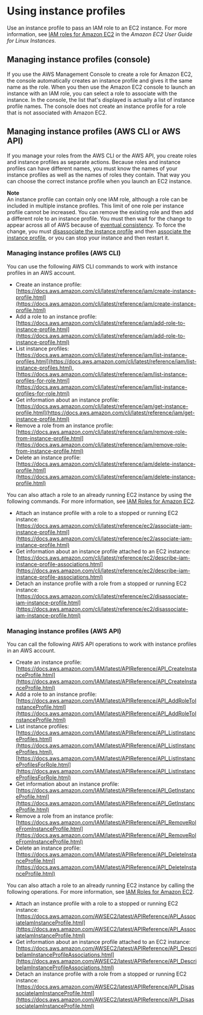 # Using instance profiles<a name="id_roles_use_switch-role-ec2_instance-profiles"></a>

Use an instance profile to pass an IAM role to an EC2 instance\. For more information, see [IAM roles for Amazon EC2](https://docs.aws.amazon.com/AWSEC2/latest/UserGuide/iam-roles-for-amazon-ec2.html) in the *Amazon EC2 User Guide for Linux Instances*\.

## Managing instance profiles \(console\)<a name="instance-profiles-manage-console"></a>

If you use the AWS Management Console to create a role for Amazon EC2, the console automatically creates an instance profile and gives it the same name as the role\. When you then use the Amazon EC2 console to launch an instance with an IAM role, you can select a role to associate with the instance\. In the console, the list that's displayed is actually a list of instance profile names\. The console does not create an instance profile for a role that is not associated with Amazon EC2\.

## Managing instance profiles \(AWS CLI or AWS API\)<a name="instance-profiles-manage-cli-api"></a>

If you manage your roles from the AWS CLI or the AWS API, you create roles and instance profiles as separate actions\. Because roles and instance profiles can have different names, you must know the names of your instance profiles as well as the names of roles they contain\. That way you can choose the correct instance profile when you launch an EC2 instance\. 

**Note**  
An instance profile can contain only one IAM role, although a role can be included in multiple instance profiles\. This limit of one role per instance profile cannot be increased\. You can remove the existing role and then add a different role to an instance profile\. You must then wait for the change to appear across all of AWS because of [eventual consistency](https://en.wikipedia.org/wiki/Eventual_consistency)\. To force the change, you must [disassociate the instance profile](https://docs.aws.amazon.com/AWSEC2/latest/APIReference/API_DisassociateIamInstanceProfile.html) and then [associate the instance profile](https://docs.aws.amazon.com/AWSEC2/latest/APIReference/API_AssociateIamInstanceProfile.html), or you can stop your instance and then restart it\. 

### Managing instance profiles \(AWS CLI\)<a name="instance-profiles-manage-cli"></a>

You can use the following AWS CLI commands to work with instance profiles in an AWS account\. 
+ Create an instance profile: [https://docs.aws.amazon.com/cli/latest/reference/iam/create-instance-profile.html](https://docs.aws.amazon.com/cli/latest/reference/iam/create-instance-profile.html)
+ Add a role to an instance profile: [https://docs.aws.amazon.com/cli/latest/reference/iam/add-role-to-instance-profile.html](https://docs.aws.amazon.com/cli/latest/reference/iam/add-role-to-instance-profile.html) 
+ List instance profiles: [https://docs.aws.amazon.com/cli/latest/reference/iam/list-instance-profiles.html](https://docs.aws.amazon.com/cli/latest/reference/iam/list-instance-profiles.html), [https://docs.aws.amazon.com/cli/latest/reference/iam/list-instance-profiles-for-role.html](https://docs.aws.amazon.com/cli/latest/reference/iam/list-instance-profiles-for-role.html) 
+ Get information about an instance profile: [https://docs.aws.amazon.com/cli/latest/reference/iam/get-instance-profile.html](https://docs.aws.amazon.com/cli/latest/reference/iam/get-instance-profile.html) 
+ Remove a role from an instance profile: [https://docs.aws.amazon.com/cli/latest/reference/iam/remove-role-from-instance-profile.html](https://docs.aws.amazon.com/cli/latest/reference/iam/remove-role-from-instance-profile.html)
+ Delete an instance profile: [https://docs.aws.amazon.com/cli/latest/reference/iam/delete-instance-profile.html](https://docs.aws.amazon.com/cli/latest/reference/iam/delete-instance-profile.html) 

You can also attach a role to an already running EC2 instance by using the following commands\. For more information, see [IAM Roles for Amazon EC2](https://docs.aws.amazon.com/AWSEC2/latest/UserGuide/iam-roles-for-amazon-ec2.html#attach-iam-role)\.
+ Attach an instance profile with a role to a stopped or running EC2 instance: [https://docs.aws.amazon.com/cli/latest/reference/ec2/associate-iam-instance-profile.html](https://docs.aws.amazon.com/cli/latest/reference/ec2/associate-iam-instance-profile.html) 
+ Get information about an instance profile attached to an EC2 instance: [https://docs.aws.amazon.com/cli/latest/reference/ec2/describe-iam-instance-profile-associations.html](https://docs.aws.amazon.com/cli/latest/reference/ec2/describe-iam-instance-profile-associations.html) 
+ Detach an instance profile with a role from a stopped or running EC2 instance: [https://docs.aws.amazon.com/cli/latest/reference/ec2/disassociate-iam-instance-profile.html](https://docs.aws.amazon.com/cli/latest/reference/ec2/disassociate-iam-instance-profile.html) 

### Managing instance profiles \(AWS API\)<a name="instance-profiles-manage-api"></a>

You can call the following AWS API operations to work with instance profiles in an AWS account\.
+ Create an instance profile: [https://docs.aws.amazon.com/IAM/latest/APIReference/API_CreateInstanceProfile.html](https://docs.aws.amazon.com/IAM/latest/APIReference/API_CreateInstanceProfile.html) 
+ Add a role to an instance profile: [https://docs.aws.amazon.com/IAM/latest/APIReference/API_AddRoleToInstanceProfile.html](https://docs.aws.amazon.com/IAM/latest/APIReference/API_AddRoleToInstanceProfile.html) 
+ List instance profiles: [https://docs.aws.amazon.com/IAM/latest/APIReference/API_ListInstanceProfiles.html](https://docs.aws.amazon.com/IAM/latest/APIReference/API_ListInstanceProfiles.html), [https://docs.aws.amazon.com/IAM/latest/APIReference/API_ListInstanceProfilesForRole.html](https://docs.aws.amazon.com/IAM/latest/APIReference/API_ListInstanceProfilesForRole.html) 
+ Get information about an instance profile: [https://docs.aws.amazon.com/IAM/latest/APIReference/API_GetInstanceProfile.html](https://docs.aws.amazon.com/IAM/latest/APIReference/API_GetInstanceProfile.html) 
+ Remove a role from an instance profile: [https://docs.aws.amazon.com/IAM/latest/APIReference/API_RemoveRoleFromInstanceProfile.html](https://docs.aws.amazon.com/IAM/latest/APIReference/API_RemoveRoleFromInstanceProfile.html) 
+ Delete an instance profile: [https://docs.aws.amazon.com/IAM/latest/APIReference/API_DeleteInstanceProfile.html](https://docs.aws.amazon.com/IAM/latest/APIReference/API_DeleteInstanceProfile.html) 

You can also attach a role to an already running EC2 instance by calling the following operations\. For more information, see [IAM Roles for Amazon EC2](https://docs.aws.amazon.com/AWSEC2/latest/UserGuide/iam-roles-for-amazon-ec2.html#attach-iam-role)\.
+ Attach an instance profile with a role to a stopped or running EC2 instance: [https://docs.aws.amazon.com/AWSEC2/latest/APIReference/API_AssociateIamInstanceProfile.html](https://docs.aws.amazon.com/AWSEC2/latest/APIReference/API_AssociateIamInstanceProfile.html) 
+ Get information about an instance profile attached to an EC2 instance: [https://docs.aws.amazon.com/AWSEC2/latest/APIReference/API_DescribeIamInstanceProfileAssociations.html](https://docs.aws.amazon.com/AWSEC2/latest/APIReference/API_DescribeIamInstanceProfileAssociations.html) 
+ Detach an instance profile with a role from a stopped or running EC2 instance: [https://docs.aws.amazon.com/AWSEC2/latest/APIReference/API_DisassociateIamInstanceProfile.html](https://docs.aws.amazon.com/AWSEC2/latest/APIReference/API_DisassociateIamInstanceProfile.html) 